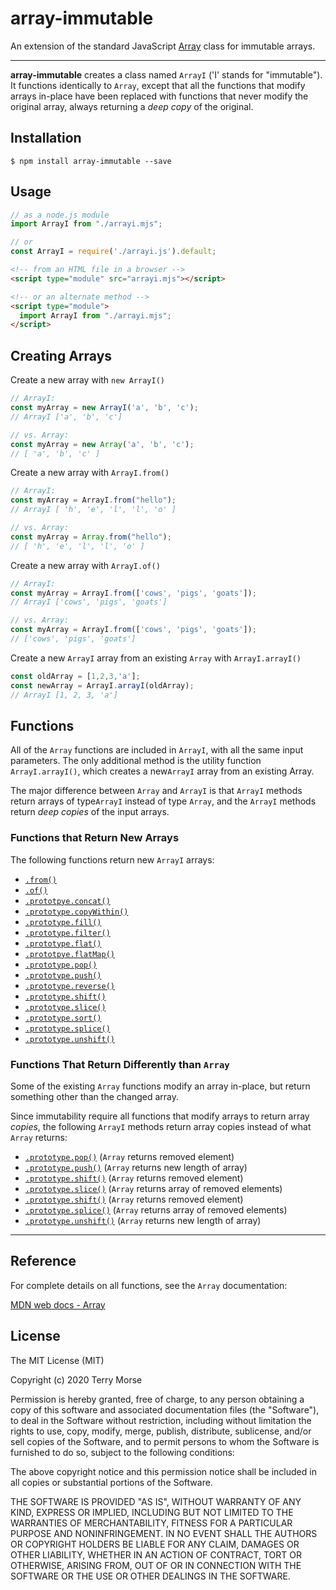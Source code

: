 # array-immutable

An extension of the standard JavaScript
[Array](https://developer.mozilla.org/en-US/docs/Web/JavaScript/Reference/Global_Objects/Array)
class for immutable arrays.

---

**array-immutable** creates a class named `ArrayI` ('I' stands for "immutable").
It functions identically to `Array`, except that all the
functions that modify arrays in-place have been replaced with functions that
never modify the original array, always returning a *deep copy* of the original.

## Installation

```
$ npm install array-immutable --save
```


## Usage



````js
// as a node.js module
import ArrayI from "./arrayi.mjs";

// or
const ArrayI = require('./arrayi.js').default;
````

````html
<!-- from an HTML file in a browser -->
<script type="module" src="arrayi.mjs"></script>

<!-- or an alternate method -->
<script type="module">
  import ArrayI from "./arrayi.mjs";
</script>
````

## Creating Arrays

Create a new array with  `new ArrayI()`
````js
// ArrayI:
const myArray = new ArrayI('a', 'b', 'c');
// ArrayI ['a', 'b', 'c']

// vs. Array:
const myArray = new Array('a', 'b', 'c');
// [ 'a', 'b', 'c' ]
````
Create a new array with `ArrayI.from()`
````js
// ArrayI:
const myArray = ArrayI.from("hello");
// ArrayI [ 'h', 'e', 'l', 'l', 'o' ]

// vs. Array:
const myArray = Array.from("hello");
// [ 'h', 'e', 'l', 'l', 'o' ]
````
Create a new array with `ArrayI.of()`
````js
// ArrayI:
const myArray = ArrayI.from(['cows', 'pigs', 'goats']);
// ArrayI ['cows', 'pigs', 'goats']

// vs. Array:
const myArray = ArrayI.from(['cows', 'pigs', 'goats']);
// ['cows', 'pigs', 'goats']
````
Create a new `ArrayI` array from an existing `Array` with `ArrayI.arrayI()`
````js
const oldArray = [1,2,3,'a'];
const newArray = ArrayI.arrayI(oldArray);
// ArrayI [1, 2, 3, 'a']
````


## Functions

All of the `Array` functions are included in `ArrayI`, with all the same
input parameters. The only additional method is the utility function
`ArrayI.arrayI()`, which creates a new`ArrayI` array from an existing Array.

The major difference between `Array` and `ArrayI` is that `ArrayI` methods
return arrays of type`ArrayI` instead of type `Array`, and the `ArrayI`
methods return *deep copies* of the input arrays.

### Functions that Return New Arrays

The following functions return new `ArrayI` arrays:

- [`.from()`](https://developer.mozilla.org/en-US/docs/Web/JavaScript/Reference/Global_Objects/Array/from)
- [`.of()`](https://developer.mozilla.org/en-US/docs/Web/JavaScript/Reference/Global_Objects/Array/of)
- [`.prototpye.concat()`](https://developer.mozilla.org/en-US/docs/Web/JavaScript/Reference/Global_Objects/Array/concat)
- [`.prototype.copyWithin()`](https://developer.mozilla.org/en-US/docs/Web/JavaScript/Reference/Global_Objects/Array/copyWithin)
- [`.prototype.fill()`](https://developer.mozilla.org/en-US/docs/Web/JavaScript/Reference/Global_Objects/Array/fill)
- [`.prototype.filter()`](https://developer.mozilla.org/en-US/docs/Web/JavaScript/Reference/Global_Objects/Array/filter)
- [`.prototype.flat()`](https://developer.mozilla.org/en-US/docs/Web/JavaScript/Reference/Global_Objects/Array/flat)
- [`.prototpye.flatMap()`](https://developer.mozilla.org/en-US/docs/Web/JavaScript/Reference/Global_Objects/Array/flatMap)
- [`.prototype.pop()`](https://developer.mozilla.org/en-US/docs/Web/JavaScript/Reference/Global_Objects/Array/pop)
- [`.prototype.push()`](https://developer.mozilla.org/en-US/docs/Web/JavaScript/Reference/Global_Objects/Array/push)
- [`.prototype.reverse()`](https://developer.mozilla.org/en-US/docs/Web/JavaScript/Reference/Global_Objects/Array/reverse)
- [`.prototype.shift()`](https://developer.mozilla.org/en-US/docs/Web/JavaScript/Reference/Global_Objects/Array/shift)
- [`.prototype.slice()`](https://developer.mozilla.org/en-US/docs/Web/JavaScript/Reference/Global_Objects/Array/slice)
- [`.prototype.sort()`](https://developer.mozilla.org/en-US/docs/Web/JavaScript/Reference/Global_Objects/Array/sort)
- [`.prototype.splice()`](https://developer.mozilla.org/en-US/docs/Web/JavaScript/Reference/Global_Objects/Array/splice)
- [`.prototype.unshift()`](https://developer.mozilla.org/en-US/docs/Web/JavaScript/Reference/Global_Objects/Array/unshift)

### Functions That Return Differently than `Array`

Some of the existing `Array` functions modify an array in-place, but return
 something other than the changed array.
 
 Since immutability require all functions that modify arrays to return
  array *copies*, the following `ArrayI` methods return array copies instead of
   what `Array` returns:
  
- [`.prototype.pop()`](https://developer.mozilla.org/en-US/docs/Web/JavaScript/Reference/Global_Objects/Array/pop) (`Array` returns removed element)
- [`.prototype.push()`](https://developer.mozilla.org/en-US/docs/Web/JavaScript/Reference/Global_Objects/Array/push) (`Array` returns new length of array)
- [`.prototype.shift()`](https://developer.mozilla.org/en-US/docs/Web/JavaScript/Reference/Global_Objects/Array/shift) (`Array` returns removed element)
- [`.prototype.slice()`](https://developer.mozilla.org/en-US/docs/Web/JavaScript/Reference/Global_Objects/Array/slice) (`Array` returns array of removed elements)
- [`.prototype.shift()`](https://developer.mozilla.org/en-US/docs/Web/JavaScript/Reference/Global_Objects/Array/shift) (`Array` returns removed element)
- [`.prototype.splice()`](https://developer.mozilla.org/en-US/docs/Web/JavaScript/Reference/Global_Objects/Array/splice) (`Array` returns array of removed elements)
- [`.prototype.unshift()`](https://developer.mozilla.org/en-US/docs/Web/JavaScript/Reference/Global_Objects/Array/unshift) (`Array` returns new length of array)

---

## Reference

For complete details on all functions, see the `Array` documentation:

[MDN web docs - Array](https://developer.mozilla.org/en-US/docs/Web/JavaScript/Reference/Global_Objects/Array)

## License

The MIT License (MIT)

Copyright (c) 2020 Terry Morse

Permission is hereby granted, free of charge, to any person obtaining a copy of
this software and associated documentation files (the "Software"), to deal in
the Software without restriction, including without limitation the rights to
use, copy, modify, merge, publish, distribute, sublicense, and/or sell copies
of the Software, and to permit persons to whom the Software is furnished to do
so, subject to the following conditions:

The above copyright notice and this permission notice shall be included in all
copies or substantial portions of the Software.

THE SOFTWARE IS PROVIDED "AS IS", WITHOUT WARRANTY OF ANY KIND, EXPRESS OR
IMPLIED, INCLUDING BUT NOT LIMITED TO THE WARRANTIES OF MERCHANTABILITY,
FITNESS FOR A PARTICULAR PURPOSE AND NONINFRINGEMENT. IN NO EVENT SHALL THE
AUTHORS OR COPYRIGHT HOLDERS BE LIABLE FOR ANY CLAIM, DAMAGES OR OTHER
LIABILITY, WHETHER IN AN ACTION OF CONTRACT, TORT OR OTHERWISE, ARISING FROM,
OUT OF OR IN CONNECTION WITH THE SOFTWARE OR THE USE OR OTHER DEALINGS IN THE
SOFTWARE.

